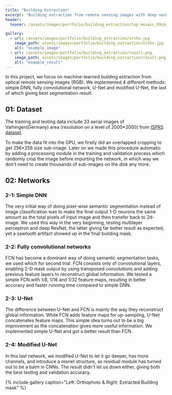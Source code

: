 ```yaml
---
title: "Building Extraction"
excerpt: "Building extraction from remote sensing images with deep neural networks."
header:
  teaser: /assets/images/portfolio/building_extraction/top_mosaic_09cm_area1-th.png

gallery:
  - url: /assets/images/portfolio/building_extraction/ortho.jpg
    image_path: assets/images/portfolio/building_extraction/ortho.jpg
    alt: "example_image"
  - url: /assets/images/portfolio/building_extraction/result.png
    image_path: assets/images/portfolio/building_extraction/result.png
    alt: "example_result"
---
```


In this project, we focus on machine-learned building extraction from optical remote sensing images (RGB). We implemented 4 different methods: simple DNN, fully convolutional network, U-Net and modified U-Net, the last of which giving best segmentation result.

## 01: Dataset

The training and testing data include 33 aerial images of Vaihingen(Germany) area (resolution on a level of 2000*2000) from [ISPRS dataset](http://www2.isprs.org/commissions/comm3/wg4/tests.html).

To make the data fit into the GPU, we firstly did an overlapped cropping to get 256*256 size sub-image. Later on we made this procedure automatic by adding a processing module in the training and validation process which randomly crop the image before importing the network, in which way we don't need to create thousands of sub-images on the disk any more.

## 02: Networks

### 2-1: Simple DNN

The very initial way of doing pixel-wise semantic segmentation instead of image classification was to make the final output 1-D neurons the same amount as the total pixels of input image and then transfer back to 2d-image. We used this way in the very beginning, testing multilayer perceptron and deep ResNet, the latter giving far better result as expected, yet a sawtooth artifact showed up in the final building mask.

### 2-2: Fully convolutional networks

FCN has become a dominant way of doing semantic segmentation tasks, we used which for second trial. FCN consists only of convolutional layers, enabling 2-D mask output by using transposed convolutions and adding previous feature layers to reconstruct global information. We tested a simple FCN with 1/8, 1/16 and 1/32 feature maps, resulting in better accuracy and faster running time compared to simple DNN.

### 2-3: U-Net

The difference between U-Net and FCN is mainly the way they reconstruct global information. While FCN adds feature maps for up-sampling, U-Net concatenates feature maps. This simple idea turns out to be a big improvement as the concatenation gives more useful information. We implemented simple U-Net and got a better result than FCN.

### 2-4: Modified U-Net

In this last network, we modified U-Net to let it go deeper, has more channels, and introduce a resnet structure, as residual module has turned out to be a balm in CNNs. The result didn't let us down either, giving both the best testing and validation accuracy.

{% include gallery caption="Left: Orthophoto  &  Right: Extracted Building mask" %}